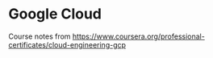 # Google Cloud

Course notes from https://www.coursera.org/professional-certificates/cloud-engineering-gcp

